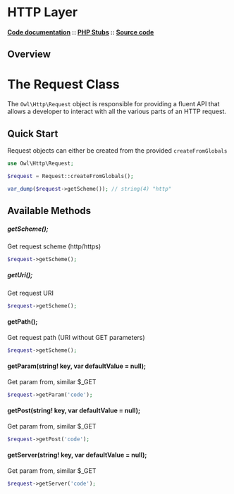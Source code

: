HTTP Layer
==========
#### [Code documentation](https://framework.lowl.io/code/current/) :: [PHP Stubs](https://github.com/owl-framework/owl/tree/master/ide/Owl/http/) :: [Source code](https://github.com/owl-framework/owl/tree/master/owl/Http)

## Overview

# The Request Class

The `Owl\Http\Request` object is responsible for providing a fluent API that allows a developer to interact with all the various parts of an HTTP request.

## Quick Start

Request objects can either be created from the provided `createFromGlobals`

```php
use Owl\Http\Request;

$request = Request::createFromGlobals();

var_dump($request->getScheme()); // string(4) "http"
```

## Available Methods

##### getScheme();

Get request scheme (http/https)

```php
$request->getScheme();
```

#####  getUri();

Get request URI

```php
$request->getScheme();
```

#### getPath();

Get request path (URI without GET parameters)

```php
$request->getScheme();
```

#### getParam(string! key, var defaultValue = null);

Get param from, similar $_GET

```php
$request->getParam('code');
```

#### getPost(string! key, var defaultValue = null);

Get param from, similar $_GET

```php
$request->getPost('code');
```

#### getServer(string! key, var defaultValue = null);

Get param from, similar $_GET

```php
$request->getServer('code');
```

